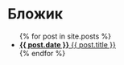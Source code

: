 # Бложик

<ul>
  {% for post in site.posts %}
    <li>
      <a href="{{ post.url | prepend: site.baseurl }}"><b>{{ post.date }}</b> {{ post.title }}</a>
    </li>
  {% endfor %}
</ul>